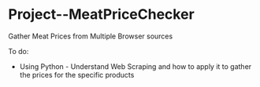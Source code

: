 # Project--MeatPriceChecker
Gather Meat Prices from Multiple Browser sources

To do:
- Using Python - Understand Web Scraping and how to apply it to gather the prices for the specific products
  
